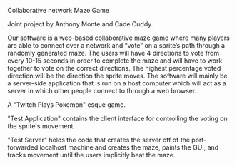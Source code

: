 Collaborative network Maze Game

Joint project by Anthony Monte and Cade Cuddy.

Our software is a web-based collaborative maze game where many players are able to connect over a network and “vote” on a sprite’s path through a randomly generated maze. The users will have 4 directions to vote from every 10-15 seconds in order to complete the maze and will have to work together to vote on the correct directions. The highest percentage voted direction will be the direction the sprite moves. The software will mainly be a server-side application that is run on a host computer which will act as a server in which other people connect to through a web browser.

A "Twitch Plays Pokemon" esque game.

"Test Application" contains the client interface for controlling the voting on the sprite's movement.

"Test Server" holds the code that creates the server off of the port-forwarded localhost machine and creates the maze, paints the GUI, and tracks movement until the users implicitly beat the maze.
